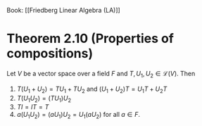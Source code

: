 Book: [[Friedberg Linear Algebra (LA)]]
# Theorem 2.10 (Properties of compositions)
Let $V$ be a vector space over a field $F$ and $T,U_{1},U_{2}\in \mathcal{L}(V)$. 
Then
1. $T(U_{1}+U_{2})=TU_{1}+TU_{2}$ and $(U_{1}+U_{2})T=U_{1}T+U_{2}T$
2. $T(U_{1}U_{2})=(TU_{1})U_{2}$
3. $TI=IT=T$
4. $a(U_{1}U_{2})=(aU_{1})U_{2}=U_{1}(aU_{2})$ for all $a\in F$.
